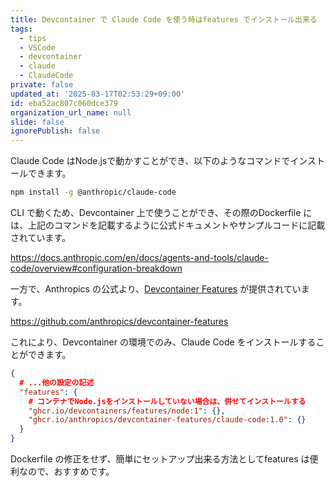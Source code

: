 ```yaml
---
title: Devcontainer で Claude Code を使う時はfeatures でインストール出来る
tags:
  - tips
  - VSCode
  - devcontainer
  - claude
  - ClaudeCode
private: false
updated_at: '2025-03-17T02:53:29+09:00'
id: eba52ac807c060dce379
organization_url_name: null
slide: false
ignorePublish: false
---
```


Claude Code はNode.jsで動かすことができ、以下のようなコマンドでインストールできます。

```bash
npm install -g @anthropic/claude-code
```

CLI で動くため、Devcontainer 上で使うことができ、その際のDockerfile には、上記のコマンドを記載するように公式ドキュメントやサンプルコードに記載されています。

https://docs.anthropic.com/en/docs/agents-and-tools/claude-code/overview#configuration-breakdown

一方で、Anthropics の公式より、[Devcontainer Features](https://github.com/devcontainers/features) が提供されています。

https://github.com/anthropics/devcontainer-features

これにより、Devcontainer の環境でのみ、Claude Code をインストールすることができます。

```json:.devcontainer/devcontainer.json
{
  # ...他の設定の記述
  "features": {
    # コンテナでNode.jsをインストールしていない場合は、併せてインストールする
    "ghcr.io/devcontainers/features/node:1": {},
    "ghcr.io/anthropics/devcontainer-features/claude-code:1.0": {}
  }
}
```

Dockerfile の修正をせず、簡単にセットアップ出来る方法としてfeatures は便利なので、おすすめです。
